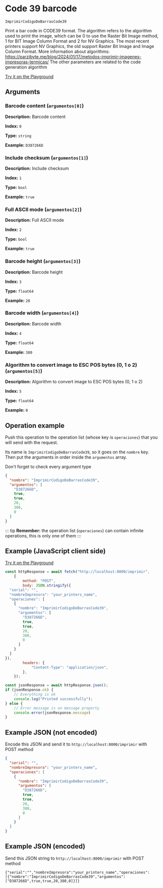 # Code 39 barcode

`ImprimirCodigoDeBarrasCode39`

Print a bar code in CODE39 format. The algorithm refers to the algorithm used to print the image, which can be 0 to use the Raster Bit Image method, 1 for BIT Image Column Format and 2 for NV Graphics. The most recent printers support NV Graphics, the old support Raster Bit Image and Image Column Format. More information about algorithms: https://parzibyte.me/blog/2024/01/17/metodos-imprimir-imagenes-impresoras-termicas/ The other parameters are related to the code generation algorithm


[Try it on the Playground](../playground.md?operacion=ImprimirCodigoDeBarrasCode39)

## Arguments
### Barcode content (`argumentos[0]`)



**Description:** Barcode content

**Index:** `0`

**Type:** `string`

**Example:** `D387266D`

### Include checksum (`argumentos[1]`)



**Description:** Include checksum

**Index:** `1`

**Type:** `bool`

**Example:** `true`

### Full ASCII mode (`argumentos[2]`)



**Description:** Full ASCII mode

**Index:** `2`

**Type:** `bool`

**Example:** `true`

### Barcode height (`argumentos[3]`)



**Description:** Barcode height

**Index:** `3`

**Type:** `float64`

**Example:** `20`

### Barcode width (`argumentos[4]`)



**Description:** Barcode width

**Index:** `4`

**Type:** `float64`

**Example:** `380`

### Algorithm to convert image to ESC POS bytes (0, 1 o 2) (`argumentos[5]`)



**Description:** Algorithm to convert image to ESC POS bytes (0, 1 o 2)

**Index:** `5`

**Type:** `float64`

**Example:** `0`

## Operation example


Push this operation to the operation list (whose key is `operaciones`) that you will send with the request.

Its name is `ImprimirCodigoDeBarrasCode39`, so it goes on the `nombre` key. Then put the arguments in order
inside the `argumentos` array.

Don't forget to check every argument type



```json
{
  "nombre": "ImprimirCodigoDeBarrasCode39",
  "argumentos": [
    "D387266D",
    true,
    true,
    20,
    380,
    0
  ]
}
```

::: tip
**Remember:** the operation list (`operaciones`) can contain infinite operations, this is only one of them
:::

## Example (JavaScript client side)

[Try it on the Playground](../playground.md?operacion=ImprimirCodigoDeBarrasCode39)
```js
const httpResponse = await fetch("http://localhost:8000/imprimir",
    {
        method: "POST",
        body: JSON.stringify({
  "serial": "",
  "nombreImpresora": "your_printers_name",
  "operaciones": [
    {
      "nombre": "ImprimirCodigoDeBarrasCode39",
      "argumentos": [
        "D387266D",
        true,
        true,
        20,
        380,
        0
      ]
    }
  ]
}),
        headers: {
            "Content-Type": "application/json",
        },
    });

const jsonResponse = await httpResponse.json();
if (jsonResponse.ok) {
    // Everything is ok
    console.log("Printed successfully");
} else {
    // Error message is on message property
    console.error(jsonResponse.message)
}
```

## Example JSON (not encoded)

Encode this JSON and send it to `http://localhost:8000/imprimir` with POST method

```json
{
  "serial": "",
  "nombreImpresora": "your_printers_name",
  "operaciones": [
    {
      "nombre": "ImprimirCodigoDeBarrasCode39",
      "argumentos": [
        "D387266D",
        true,
        true,
        20,
        380,
        0
      ]
    }
  ]
}
```

## Example JSON (encoded)

Send this JSON string to `http://localhost:8000/imprimir` with POST method

```
{"serial":"","nombreImpresora":"your_printers_name","operaciones":[{"nombre":"ImprimirCodigoDeBarrasCode39","argumentos":["D387266D",true,true,20,380,0]}]}
```
